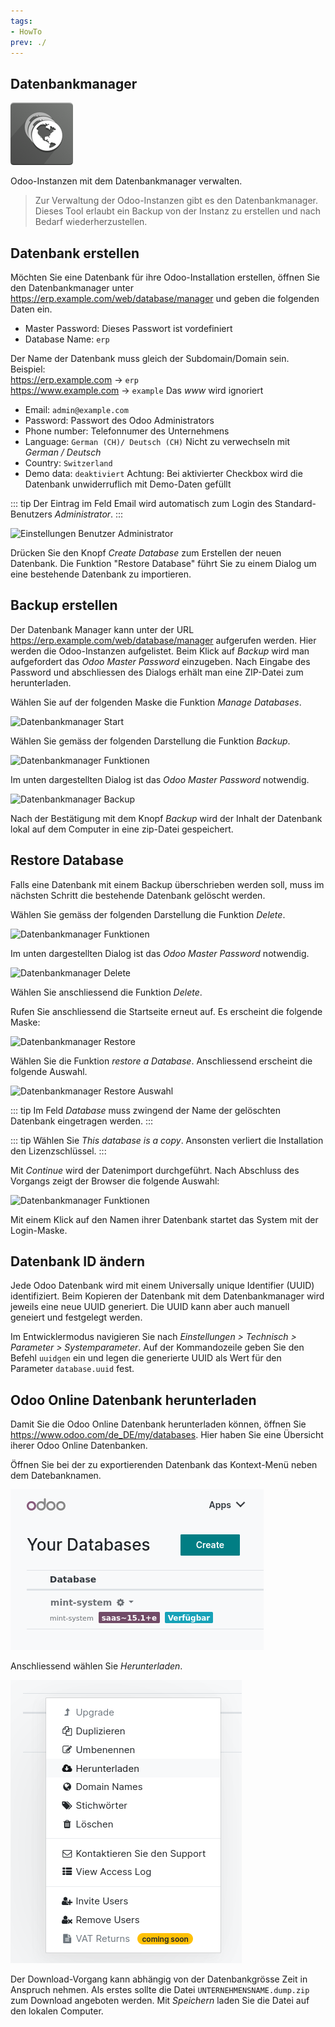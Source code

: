 ```yaml
---
tags:
- HowTo
prev: ./
---
```

## Datenbankmanager
![icons_odoo_website_version](assets/icons_odoo_website_version.png)

Odoo-Instanzen mit dem Datenbankmanager verwalten.

> Zur Verwaltung der Odoo-Instanzen gibt es den Datenbankmanager. Dieses Tool erlaubt ein Backup von der Instanz zu erstellen und nach Bedarf wiederherzustellen.

## Datenbank erstellen

Möchten Sie eine Datenbank für ihre Odoo-Installation erstellen, öffnen Sie den Datenbankmanager unter https://erp.example.com/web/database/manager und geben die folgenden Daten ein.

* Master Password: Dieses Passwort ist vordefiniert
* Database Name: `erp`

Der Name der Datenbank muss gleich der Subdomain/Domain sein. Beispiel:  
https://erp.example.com -> `erp`  
https://www.example.com -> `example`  Das *www* wird ignoriert

* Email: `admin@example.com`
* Password: Passwort des Odoo Administrators
* Phone number: Telefonnumer des Unternehmens
* Language: `German (CH)/ Deutsch (CH)` Nicht zu verwechseln mit *German / Deutsch*
* Country: `Switzerland`
* Demo data: `deaktiviert` Achtung: Bei aktivierter Checkbox wird die Datenbank unwiderruflich mit Demo-Daten gefüllt

::: tip
Der Eintrag im Feld Email wird automatisch zum Login des Standard-Benutzers *Administrator*.
:::

![Einstellungen Benutzer Administrator](assets/Einstellungen%20Benutzer%20Administrator.png)

Drücken Sie den Knopf *Create Database* zum Erstellen der neuen Datenbank.
Die Funktion "Restore Database" führt Sie zu einem Dialog um eine bestehende Datenbank zu importieren.

## Backup erstellen

Der Datenbank Manager kann unter der URL https://erp.example.com/web/database/manager aufgerufen werden. Hier werden die Odoo-Instanzen aufgelistet. Beim Klick auf *Backup* wird man aufgefordert das *Odoo Master Password* einzugeben. Nach Eingabe des Password und abschliessen des Dialogs erhält man eine ZIP-Datei zum herunterladen.

Wählen Sie auf der folgenden Maske die Funktion *Manage Databases*.

![Datenbankmanager Start](assets/Datenbankmanager%20Start.png)

Wählen Sie gemäss der folgenden Darstellung die Funktion *Backup*.

![Datenbankmanager Funktionen](assets/Datenbankmanager%20Funktionen.png)

Im unten dargestellten Dialog ist das *Odoo Master Password* notwendig.

![Datenbankmanager Backup](assets/Datenbankmanager%20Backup.png)

Nach der Bestätigung mit dem Knopf *Backup* wird der Inhalt der Datenbank lokal auf dem Computer in eine zip-Datei gespeichert.

## Restore Database

Falls eine Datenbank mit einem Backup überschrieben werden soll, muss im nächsten Schritt die bestehende Datenbank gelöscht werden.

Wählen Sie gemäss der folgenden Darstellung die Funktion *Delete*.

![Datenbankmanager Funktionen](assets/Datenbankmanager%20Funktionen.png)

Im unten dargestellten Dialog ist das *Odoo Master Password* notwendig.

![Datenbankmanager Delete](assets/Datenbankmanager%20Delete.png)

Wählen Sie anschliessend die Funktion *Delete*.

Rufen Sie anschliessend die Startseite erneut auf. Es erscheint die folgende Maske:

![Datenbankmanager Restore](assets/Datenbankmanager%20Restore.png)

Wählen Sie die Funktion *restore a Database*. Anschliessend erscheint die folgende Auswahl.

![Datenbankmanager Restore Auswahl](assets/Datenbankmanager%20Restore%20Auswahl.png)

::: tip
Im Feld *Database* muss zwingend der Name der gelöschten Datenbank eingetragen werden.
:::

::: tip
Wählen Sie *This database is a copy*. Ansonsten verliert die Installation den Lizenzschlüssel.
:::

Mit *Continue* wird der Datenimport durchgeführt. Nach Abschluss des Vorgangs zeigt der Browser die folgende Auswahl:

![Datenbankmanager Funktionen](assets/Datenbankmanager%20Funktionen.png)

Mit einem Klick auf den Namen ihrer Datenbank startet das System mit der Login-Maske.

## Datenbank ID ändern

Jede Odoo Datenbank wird mit einem Universally unique Identifier (UUID) identifiziert. Beim Kopieren der Datenbank mit dem Datenbankmanager wird jeweils eine neue UUID generiert. Die UUID kann aber auch manuell geneiert und festgelegt werden.

Im Entwicklermodus navigieren Sie nach *Einstellungen > Technisch > Parameter > Systemparameter*. Auf der Kommandozeile geben Sie den Befehl `uuidgen` ein und legen die generierte UUID als Wert für den Parameter `database.uuid` fest.

## Odoo Online Datenbank herunterladen

Damit Sie die Odoo Online Datenbank herunterladen können, öffnen Sie <https://www.odoo.com/de_DE/my/databases>. Hier haben Sie eine Übersicht iherer Odoo Online Datenbanken.

Öffnen Sie bei der zu exportierenden Datenbank das Kontext-Menü neben dem Datebanknamen. 

![](assets/Datenbankmanager%20Odoo%20Online%20Datebanken.png)

Anschliessend wählen Sie *Herunterladen*.

![](assets/Datenbankmanager%20Odoo%20Online%20Herunterladen.png)

Der Download-Vorgang kann abhängig von der Datenbankgrösse Zeit in Anspruch nehmen. Als erstes sollte die Datei `UNTERNEHMENSNAME.dump.zip` zum Download angeboten werden. Mit *Speichern* laden Sie die Datei auf den lokalen Computer.